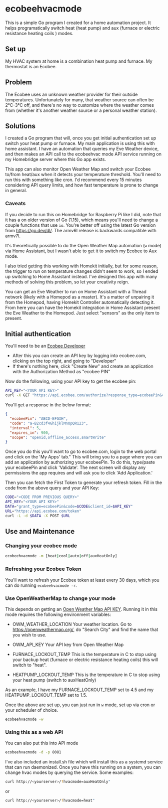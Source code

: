 # ecobeehvacmode

This is a simple Go program I created for a home automation project. It helps programatically switch heat (heat pump) and aux (furnace or electric resistance heating coils ) modes.

## Set up
My HVAC system at home is a combination heat pump and furnace. My thermostat is an Ecobee.

## Problem
The Ecobee uses an unknown weather provider for their outside temperatures. Unfortunately for many, that weather source can often be 2°C-3°C off, and there's no way to customize where the weather comes from (whether it's another weather source or a personal weather station).

## Solutions

I created a Go program that will, once you get initial authentication set up switch your heat pump or furnace. My main application is using this with home assistant. I have an automation that queries my Eve Weather device, and then makes an API call to the ecobeehvac mode API service running on my Homebridge server where this Go app exists.

This app can also monitor Open Weather Map and switch your Ecobee to/from heat/aux when it detects your temperature threshold. You'll need to run this with something like cron. I'd recommend every 15 minutes considering API query limits, and how fast temperature is prone to change in general.

### Caveats
If you decide to run this on Homebridge for Raspberry Pi like I did, note that it has a on older version of Go (1.15), which means you'll need to change a couple functions that use `io`. You're better off using the latest Go version from https://go.dev/dl/. The armv6l release is backwards compatible with armv7l.

It's theoretically possible to do the Open Weather Map automation (`w` mode) via Home Assistant, but I wasn't able to get it to switch my Ecobee to Aux mode.

I also tried getting this working with Homekit initially, but for some reason, the trigger to run on temperature changes didn't seem to work, so I ended up switching to Home Assistant instead. I've designed this app with many methods of solving this problem, so let your creativity reign.

You can get an Eve Weather to run on Home Assistant with a Thread network (likely with a Homepod as a master). It's a matter of unpairing it from the Homepod, having Homekit Controller automatically detecting it. From here you can have the Homekit integration in Home Assistant present the Eve Weather to the Homepod. Just select "sensors" as the only item to present.

## Initial authentication

You'll need to be an [Ecobee Developer](https://www.ecobee.com/en-us/developers/)
- After this you can create an API key by logging into ecobee.com, clicking on the top right, and going to "Developer"
- If there's nothing here, click "Create New" and create an application with the Authorization Method as "ecobee PIN"

Now do the following, using your API key to get the ecobee pin:

```bash
API_KEY="<YOUR API KEY>"
curl -X GET "https://api.ecobee.com/authorize?response_type=ecobeePin&client_id=${API_KEY}&scope=smartWrite"
```
You'll get a response in the below format:
```json
{
  "ecobeePin": "ABCD-EFGIH",
  "code": "a-B2cd3f4GhijklMnOpQR123",
  "interval": 5,
  "expires_in": 900,
  "scope": "openid,offline_access,smartWrite"
}
```

Once you do this you'll want to go to ecobee.com, login to the web portal and click on the 'My Apps' tab." This will bring you to a page where you can add an application by authorizing your ecobeePin. To do this, type/paste your ecobeePin and click 'Validate'. The next screen will display any permissions the app requires and will ask you to click 'Add Application.'

Then you can fetch the First Token to generate your refresh token. Fill in the code from the above query and your API Key:
```bash
CODE="<CODE FROM PREVIOUS QUERY>"
API_KEY="<YOUR API KEY>"
DATA="grant_type=ecobeePin&code=$CODE&client_id=$API_KEY"
URL="https://api.ecobee.com/token"
curl -L -d $DATA -X POST $URL
```

## Use and Maintenance
### Changing your ecobee mode
```bash
ecobeehvacmode -m [heat|cool|auto|off|auxHeatOnly]
```

### Refreshing your Ecobee Token
You'll want to refresh your Ecobee token at least every 30 days, which you can do running `ecobeehvacmode -r`.

### Use OpenWeatherMap to change your mode
This depends on getting an [Open Weather Map API KEY](https://openweathermap.org/appid). Running it in this mode requires the following environment variables:
- OWM_WEATHER_LOCATION
  Your weather location. Go to https://openweathermap.org/, do "Search City" and find the name that you wish to use.

- OWM_API_KEY
  Your API key from Open Weather Map
  
- FURNACE_LOCKOUT_TEMP
  This is the temperature in C to stop using your backup heat (furnace or electric resistance heating coils) this will switch to "heat".

- HEATPUMP_LOCKOUT_TEMP
  This is the temperature in C to stop using your heat pump (switch to auxHeatOnly)

As an example, I have my FURNACE_LOCKOUT_TEMP set to 4.5 and my HEATPUMP_LOCKOUT_TEMP set to 1.5.

Once the above are set up, you can just run in `w` mode, set up via cron or your scheduler of choice.
```bash
ecobeehvacmode -w
```

### Using this as a web API
You can also put this into API mode
```bash
ecobeehvacmode -d -p 8081
```
I've also included an install.sh file which will install this as a systemd service that can run daemonized. Once you have this running on a system, you can change hvac modes by querying the service. Some examples:
```bash
curl http://<yourserver>/?hvacmode=auxHeatOnly"
```
or
```bash
curl http://<yourserver>/?hvacmode=heat"
```
